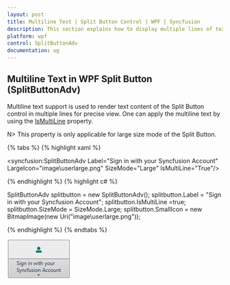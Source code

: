 ```yaml
---
layout: post
title: Multiline Text | Split Button Control | WPF | Syncfusion
description: This section explains how to display multiple lines of text along with image and large size mode in a Split Button control.
platform: wpf
control: SplitButtonAdv
documentation: ug
---
```


## Multiline Text in WPF Split Button (SplitButtonAdv)

Multiline text support is used to render text content of the Split Button control in multiple lines for precise view. One can apply the multiline text by using the [IsMultiLine](https://help.syncfusion.com/cr/wpf/Syncfusion.Windows.Tools.Controls.DropDownButtonAdv.html#Syncfusion_Windows_Tools_Controls_DropDownButtonAdv_IsMultiLine) property.

N> This property is only applicable for large size mode of the Split Button.

{% tabs %}
{% highlight xaml %}

<syncfusion:SplitButtonAdv Label="Sign in with your Syncfusion Account" LargeIcon="image\userlarge.png" SizeMode="Large" IsMultiLine="True"/>

{% endhighlight %}
{% highlight c# %}

SplitButtonAdv splitbutton = new SplitButtonAdv();
splitbutton.Label = "Sign in with your Syncfusion Account";
splitbutton.IsMultiLine =true;
splitbutton.SizeMode = SizeMode.Large;
splitbutton.SmallIcon = new BitmapImage(new Uri("image\userlarge.png"));

{% endhighlight %}
{% endtabs %}

![Multiline](Multi-Line-Support_images/Multi-Line-Support_img1.png)




